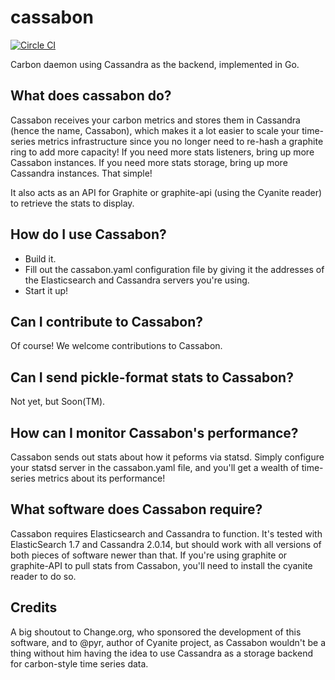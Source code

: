 # cassabon

[![Circle CI](https://circleci.com/gh/jeffpierce/cassabon/tree/master.svg?style=svg)](https://circleci.com/gh/jeffpierce/cassabon/tree/master)

Carbon daemon using Cassandra as the backend, implemented in Go.

## What does cassabon do?

Cassabon receives your carbon metrics and stores them in Cassandra (hence the name, Cassabon), which makes it a lot easier to scale your time-series metrics infrastructure since you no longer need to re-hash a graphite ring to add more capacity!  If you need more stats listeners, bring up more Cassabon instances.  If you need more stats storage, bring up more Cassandra instances.  That simple!

It also acts as an API for Graphite or graphite-api (using the Cyanite reader) to retrieve the stats to display.

## How do I use Cassabon?

* Build it.
* Fill out the cassabon.yaml configuration file by giving it the addresses of the Elasticsearch and Cassandra servers you're using.
* Start it up!

## Can I contribute to Cassabon?

Of course! We welcome contributions to Cassabon.

## Can I send pickle-format stats to Cassabon?

Not yet, but Soon(TM).

## How can I monitor Cassabon's performance?

Cassabon sends out stats about how it peforms via statsd.  Simply configure your statsd server in the cassabon.yaml file, and you'll get a wealth of time-series metrics about its performance!

## What software does Cassabon require?

Cassabon requires Elasticsearch and Cassandra to function.  It's tested with ElasticSearch 1.7 and Cassandra 2.0.14, but should work with all versions of both pieces of software newer than that.  If you're using graphite or graphite-API to pull stats from Cassabon, you'll need to install the cyanite reader to do so.

## Credits

A big shoutout to Change.org, who sponsored the development of this software, and to @pyr, author of Cyanite project, as Cassabon wouldn't be a thing without him having the idea to use Cassandra as a storage backend for carbon-style time series data.
